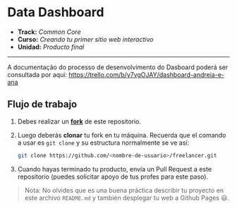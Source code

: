 # Data Dashboard

* **Track:** _Common Core_
* **Curso:** _Creando tu primer sitio web interactivo_
* **Unidad:** _Producto final_

***

A documentação do processo de desenvolvimento do Dasboard poderá ser consultada por aqui: 
https://trello.com/b/y7vgOJAY/dashboard-andreia-e-ana

## Flujo de trabajo

1. Debes realizar un [**fork**](https://gist.github.com/ivandevp/1de47ae69a5e139a6622d78c882e1f74)
   de este repositorio.

2. Luego deberás **clonar** tu fork en tu máquina. Recuerda que el comando a usar
   es `git clone` y su estructura normalmente se ve así:

   ```bash
   git clone https://github.com/<nombre-de-usuario>/freelancer.git
   ```

3. Cuando hayas terminado tu producto, envía un Pull Request a este repositorio
   (puedes solicitar apoyo de tus profes para este paso).

> Nota: No olvides que es una buena práctica describir tu proyecto en este
> archivo `README.md` y también desplegar tu web a Github Pages :smiley:.
